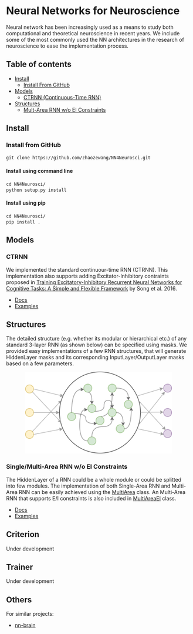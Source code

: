 # Neural Networks for Neuroscience
Neural network has been increasingly used as a means to study both computational and theoretical neuroscience in recent years. We include some of the most commonly used the NN architectures in the research of neuroscience to ease the implementation process.

## Table of contents
- [Install](#install)
    - [Install From GitHub](#install-from-github)
- [Models](#models)
    - [CTRNN (Continuous-Time RNN)](#CTRNN)
- [Structures](#structures)
    - [Mult-Area RNN w/o EI Constraints](#singlemulti-area-rnn-wo-ei-constraints)


## Install
### Install from GitHub
```
git clone https://github.com/zhaozewang/NN4Neurosci.git
```
#### Install using command line
```
cd NN4Neurosci/
python setup.py install
```
#### Install using pip
```
cd NN4Neurosci/
pip install .
```


## Models
### CTRNN
We implemented the standard continuour-time RNN (CTRNN). This implementation also supports adding Excitator-Inhibitory contraints proposed in [Training Excitatory-Inhibitory Recurrent Neural Networks for Cognitive Tasks: A Simple and Flexible Framework](https://doi.org/10.1371/journal.pcbi.1004792) by Song et al. 2016.

- [Docs](./docs/CTRNN.md)
- [Examples](./examples/CTRNN.ipynb)

## Structures
The detailed structure (e.g. whether its modular or hierarchical etc.) of any standard 3-layer RNN (as shown below) can be specified using masks. We provided easy implementations of a few RNN structures, that will generate HiddenLayer masks and its corresponding InputLayer/OutputLayer masks based on a few parameters.

<p align="center"><img src="./img/RNN_structure.png" width="400"></p>

### Single/Multi-Area RNN w/o EI Constraints
The HiddenLayer of a RNN could be a whole module or could be splitted into few modules. The implementation of both Single-Area RNN and Multi-Area RNN can be easily achieved using the [MultiArea](./nn4n/structures/multi_area.py) class. An Multi-Area RNN that supports E/I constraints is also included in [MultiAreaEI](./nn4n/structures/multi_area_ei.py) class.

- [Docs](./docs/structures.md/)
- [Examples](./examples/MultiArea.ipynb)


## Criterion
Under development

## Trainer
Under development


## Others
For similar projects: 
- [nn-brain](https://github.com/gyyang/nn-brain)
